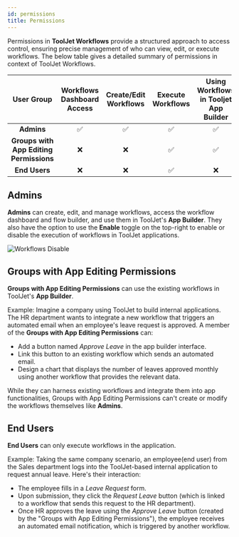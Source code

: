 ```yaml
---
id: permissions
title: Permissions
---
```


Permissions in **ToolJet Workflows** provide a structured approach to access control, ensuring precise management of who can view, edit, or execute workflows. The below table gives a detailed summary of permissions in context of ToolJet Workflows. 

| User Group                          | Workflows Dashboard Access | Create/Edit Workflows | Execute Workflows | Using Workflows in Tooljet App Builder | Enable/Disable Workflows |
|:------------------------------------:|:-----------------:|:--------:|:----------:|:------------:|:-------------:|
| **Admins**                          | ✅               | ✅      | ✅       | ✅          | ✅          |
| **Groups with App Editing Permissions** | ❌           | ❌      | ✅       | ✅          | ❌          |
| **End Users**                          | ❌               | ❌      | ✅       | ❌          | ❌          |


## Admins
**Admins** can create, edit, and manage workflows, access the workflow dashboard and flow builder, and use them in ToolJet's **App Builder**. They also have the option to use the **Enable** toggle on the top-right to enable or disable the execution of workflows in ToolJet applications.

<div style={{textAlign: 'center'}}>
    <img style={{padding: '10px'}} className="screenshot-full" src="/img/workflows/permissions/enable-checkmark.png" alt="Workflows Disable" />
</div>

## Groups with App Editing Permissions
**Groups with App Editing Permissions** can use the existing workflows in ToolJet's **App Builder**. 

Example:
Imagine a company using ToolJet to build internal applications. The HR department wants to integrate a new workflow that triggers an automated email when an employee's leave request is approved. A member of the **Groups with App Editing Permissions** can:

- Add a button named *Approve Leave* in the app builder interface.
- Link this button to an existing workflow which sends an automated email.
- Design a chart that displays the number of leaves approved monthly using another workflow that provides the relevant data.

While they can harness existing workflows and integrate them into app functionalities, Groups with App Editing Permissions can't create or modify the workflows themselves like **Admins**.

## End Users

**End Users** can only execute workflows in the application. 

Example:
Taking the same company scenario, an employee(end user) from the Sales department logs into the ToolJet-based internal application to request annual leave. Here's their interaction:

- The employee fills in a *Leave Request* form.
- Upon submission, they click the *Request Leave* button (which is linked to a workflow that sends this request to the HR department).
- Once HR approves the leave using the *Approve Leave* button (created by the "Groups with App Editing Permissions"), the employee receives an automated email notification, which is triggered by another workflow.


